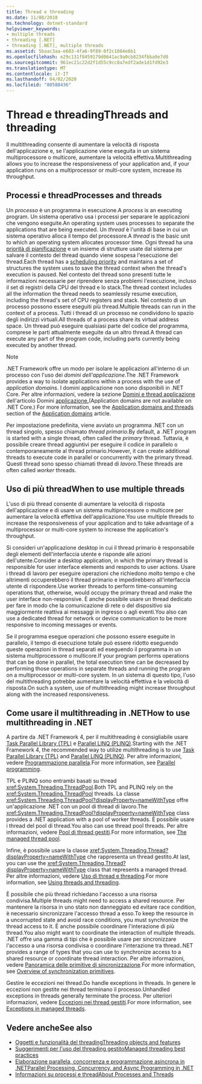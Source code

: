```yaml
---
title: Thread e threading
ms.date: 11/08/2018
ms.technology: dotnet-standard
helpviewer_keywords:
- multiple threads
- threading [.NET]
- threading [.NET], multiple threads
ms.assetid: 5baac3aa-e603-4fa6-9f89-0f2c1084e6b1
ms.openlocfilehash: e29c131f8459179d0641ac9a0cb8234fbba0e7d0
ms.sourcegitcommit: 961ec21c22d2f1d55c9cc8a7edf2ade1d1fd92e3
ms.translationtype: MT
ms.contentlocale: it-IT
ms.lasthandoff: 04/02/2020
ms.locfileid: "80588436"
---
```

# <a name="threads-and-threading"></a><span data-ttu-id="04766-102">Thread e threading</span><span class="sxs-lookup"><span data-stu-id="04766-102">Threads and threading</span></span>

<span data-ttu-id="04766-103">Il multithreading consente di aumentare la velocità di risposta dell'applicazione e, se l'applicazione viene eseguita in un sistema multiprocessore o multicore, aumentare la velocità effettiva.</span><span class="sxs-lookup"><span data-stu-id="04766-103">Multithreading allows you to increase the responsiveness of your application and, if your application runs on a multiprocessor or multi-core system, increase its throughput.</span></span>

## <a name="processes-and-threads"></a><span data-ttu-id="04766-104">Processi e thread</span><span class="sxs-lookup"><span data-stu-id="04766-104">Processes and threads</span></span>

<span data-ttu-id="04766-105">Un *processo* è un programma in esecuzione.</span><span class="sxs-lookup"><span data-stu-id="04766-105">A *process* is an executing program.</span></span> <span data-ttu-id="04766-106">Un sistema operativo usa i processi per separare le applicazioni che vengono eseguite.</span><span class="sxs-lookup"><span data-stu-id="04766-106">An operating system uses processes to separate the applications that are being executed.</span></span> <span data-ttu-id="04766-107">Un *thread* è l'unità di base in cui un sistema operativo alloca il tempo del processore.</span><span class="sxs-lookup"><span data-stu-id="04766-107">A *thread* is the basic unit to which an operating system allocates processor time.</span></span> <span data-ttu-id="04766-108">Ogni thread ha una [priorità di pianificazione](scheduling-threads.md) e un insieme di strutture usate dal sistema per salvare il contesto del thread quando viene sospesa l'esecuzione del thread.</span><span class="sxs-lookup"><span data-stu-id="04766-108">Each thread has a [scheduling priority](scheduling-threads.md) and maintains a set of structures the system uses to save the thread context when the thread's execution is paused.</span></span> <span data-ttu-id="04766-109">Nel contesto del thread sono presenti tutte le informazioni necessarie per riprendere senza problemi l'esecuzione, incluso il set di registri della CPU del thread e lo stack.</span><span class="sxs-lookup"><span data-stu-id="04766-109">The thread context includes all the information the thread needs to seamlessly resume execution, including the thread's set of CPU registers and stack.</span></span> <span data-ttu-id="04766-110">Nel contesto di un processo possono essere eseguiti più thread.</span><span class="sxs-lookup"><span data-stu-id="04766-110">Multiple threads can run in the context of a process.</span></span> <span data-ttu-id="04766-111">Tutti i thread di un processo ne condividono lo spazio degli indirizzi virtuali.</span><span class="sxs-lookup"><span data-stu-id="04766-111">All threads of a process share its virtual address space.</span></span> <span data-ttu-id="04766-112">Un thread può eseguire qualsiasi parte del codice del programma, comprese le parti attualmente eseguite da un altro thread.</span><span class="sxs-lookup"><span data-stu-id="04766-112">A thread can execute any part of the program code, including parts currently being executed by another thread.</span></span>

> [!NOTE]
> <span data-ttu-id="04766-113">.NET Framework offre un modo per isolare le applicazioni all'interno di un processo con l'uso dei *domini dell'applicazione*.</span><span class="sxs-lookup"><span data-stu-id="04766-113">The .NET Framework provides a way to isolate applications within a process with the use of *application domains*.</span></span> <span data-ttu-id="04766-114">I domini applicazione non sono disponibili in .NET Core. Per altre informazioni, vedere la sezione [Domini e thread applicazione](../../framework/app-domains/application-domains.md#application-domains-and-threads) dell'articolo Domini [applicazione.](../../framework/app-domains/application-domains.md)</span><span class="sxs-lookup"><span data-stu-id="04766-114">(Application domains are not available on .NET Core.) For more information, see the [Application domains and threads](../../framework/app-domains/application-domains.md#application-domains-and-threads) section of the [Application domains](../../framework/app-domains/application-domains.md) article.</span></span>

<span data-ttu-id="04766-115">Per impostazione predefinita, viene avviato un programma .NET con un thread singolo, spesso chiamato *thread primario*.</span><span class="sxs-lookup"><span data-stu-id="04766-115">By default, a .NET program is started with a single thread, often called the *primary* thread.</span></span> <span data-ttu-id="04766-116">Tuttavia, è possibile creare thread aggiuntivi per eseguire il codice in parallelo o contemporaneamente al thread primario.</span><span class="sxs-lookup"><span data-stu-id="04766-116">However, it can create additional threads to execute code in parallel or concurrently with the primary thread.</span></span> <span data-ttu-id="04766-117">Questi thread sono spesso chiamati thread di *lavoro.*</span><span class="sxs-lookup"><span data-stu-id="04766-117">These threads are often called *worker* threads.</span></span>

## <a name="when-to-use-multiple-threads"></a><span data-ttu-id="04766-118">Uso di più thread</span><span class="sxs-lookup"><span data-stu-id="04766-118">When to use multiple threads</span></span>

<span data-ttu-id="04766-119">L'uso di più thread consente di aumentare la velocità di risposta dell'applicazione e di usare un sistema multiprocessore o multicore per aumentare la velocità effettiva dell'applicazione.</span><span class="sxs-lookup"><span data-stu-id="04766-119">You use multiple threads to increase the responsiveness of your application and to take advantage of a multiprocessor or multi-core system to increase the application's throughput.</span></span>

<span data-ttu-id="04766-120">Si consideri un'applicazione desktop in cui il thread primario è responsabile degli elementi dell'interfaccia utente e risponde alle azioni dell'utente.</span><span class="sxs-lookup"><span data-stu-id="04766-120">Consider a desktop application, in which the primary thread is responsible for user interface elements and responds to user actions.</span></span> <span data-ttu-id="04766-121">Usare i thread di lavoro per eseguire operazioni che richiedono molto tempo e che altrimenti occuperebbero il thread primario e impedirebbero all'interfaccia utente di rispondere.</span><span class="sxs-lookup"><span data-stu-id="04766-121">Use worker threads to perform time-consuming operations that, otherwise, would occupy the primary thread and make the user interface non-responsive.</span></span> <span data-ttu-id="04766-122">È anche possibile usare un thread dedicato per fare in modo che la comunicazione di rete o del dispositivo sia maggiormente reattiva ai messaggi in ingresso o agli eventi.</span><span class="sxs-lookup"><span data-stu-id="04766-122">You also can use a dedicated thread for network or device communication to be more responsive to incoming messages or events.</span></span>

<span data-ttu-id="04766-123">Se il programma esegue operazioni che possono essere eseguite in parallelo, il tempo di esecuzione totale può essere ridotto eseguendo queste operazioni in thread separati ed eseguendo il programma in un sistema multiprocessore o multicore.</span><span class="sxs-lookup"><span data-stu-id="04766-123">If your program performs operations that can be done in parallel, the total execution time can be decreased by performing those operations in separate threads and running the program on a multiprocessor or multi-core system.</span></span> <span data-ttu-id="04766-124">In un sistema di questo tipo, l'uso del multithreading potrebbe aumentare la velocità effettiva e la velocità di risposta.</span><span class="sxs-lookup"><span data-stu-id="04766-124">On such a system, use of multithreading might increase throughput along with the increased responsiveness.</span></span>

## <a name="how-to-use-multithreading-in-net"></a><span data-ttu-id="04766-125">Come usare il multithreading in .NET</span><span class="sxs-lookup"><span data-stu-id="04766-125">How to use multithreading in .NET</span></span>

<span data-ttu-id="04766-126">A partire da .NET Framework 4, per il multithreading è consigliabile usare [Task Parallel Library (TPL)](../parallel-programming/task-parallel-library-tpl.md) e [Parallel LINQ (PLINQ)](../parallel-programming/introduction-to-plinq.md).</span><span class="sxs-lookup"><span data-stu-id="04766-126">Starting with the .NET Framework 4, the recommended way to utilize multithreading is to use [Task Parallel Library (TPL)](../parallel-programming/task-parallel-library-tpl.md) and [Parallel LINQ (PLINQ)](../parallel-programming/introduction-to-plinq.md).</span></span> <span data-ttu-id="04766-127">Per altre informazioni, vedere [Programmazione parallela](../parallel-programming/index.md).</span><span class="sxs-lookup"><span data-stu-id="04766-127">For more information, see [Parallel programming](../parallel-programming/index.md).</span></span>

<span data-ttu-id="04766-128">TPL e PLINQ sono entrambi basati su thread <xref:System.Threading.ThreadPool>.</span><span class="sxs-lookup"><span data-stu-id="04766-128">Both TPL and PLINQ rely on the <xref:System.Threading.ThreadPool> threads.</span></span> <span data-ttu-id="04766-129">La classe <xref:System.Threading.ThreadPool?displayProperty=nameWithType> offre un'applicazione .NET con un pool di thread di lavoro.</span><span class="sxs-lookup"><span data-stu-id="04766-129">The <xref:System.Threading.ThreadPool?displayProperty=nameWithType> class provides a .NET application with a pool of worker threads.</span></span> <span data-ttu-id="04766-130">È possibile usare i thread del pool di thread.</span><span class="sxs-lookup"><span data-stu-id="04766-130">You also can use thread pool threads.</span></span> <span data-ttu-id="04766-131">Per altre informazioni, vedere [Pool di thread gestiti](the-managed-thread-pool.md).</span><span class="sxs-lookup"><span data-stu-id="04766-131">For more information, see [The managed thread pool](the-managed-thread-pool.md).</span></span>

<span data-ttu-id="04766-132">Infine, è possibile usare la classe <xref:System.Threading.Thread?displayProperty=nameWithType> che rappresenta un thread gestito.</span><span class="sxs-lookup"><span data-stu-id="04766-132">At last, you can use the <xref:System.Threading.Thread?displayProperty=nameWithType> class that represents a managed thread.</span></span> <span data-ttu-id="04766-133">Per altre informazioni, vedere [Uso di thread e threading](using-threads-and-threading.md).</span><span class="sxs-lookup"><span data-stu-id="04766-133">For more information, see [Using threads and threading](using-threads-and-threading.md).</span></span>

<span data-ttu-id="04766-134">È possibile che più thread richiedano l'accesso a una risorsa condivisa.</span><span class="sxs-lookup"><span data-stu-id="04766-134">Multiple threads might need to access a shared resource.</span></span> <span data-ttu-id="04766-135">Per mantenere la risorsa in uno stato non danneggiato ed evitare race condition, è necessario sincronizzare l'accesso thread a esso.</span><span class="sxs-lookup"><span data-stu-id="04766-135">To keep the resource in a uncorrupted state and avoid race conditions, you must synchronize the thread access to it.</span></span> <span data-ttu-id="04766-136">È anche possibile coordinare l'interazione di più thread.</span><span class="sxs-lookup"><span data-stu-id="04766-136">You also might want to coordinate the interaction of multiple threads.</span></span> <span data-ttu-id="04766-137">.NET offre una gamma di tipi che è possibile usare per sincronizzare l'accesso a una risorsa condivisa o coordinare l'interazione tra thread.</span><span class="sxs-lookup"><span data-stu-id="04766-137">.NET provides a range of types that you can use to synchronize access to a shared resource or coordinate thread interaction.</span></span> <span data-ttu-id="04766-138">Per altre informazioni, vedere [Panoramica delle primitive di sincronizzazione](overview-of-synchronization-primitives.md).</span><span class="sxs-lookup"><span data-stu-id="04766-138">For more information, see [Overview of synchronization primitives](overview-of-synchronization-primitives.md).</span></span>

<span data-ttu-id="04766-139">Gestire le eccezioni nei thread.</span><span class="sxs-lookup"><span data-stu-id="04766-139">Do handle exceptions in threads.</span></span> <span data-ttu-id="04766-140">In genere le eccezioni non gestite nei thread terminano il processo.</span><span class="sxs-lookup"><span data-stu-id="04766-140">Unhandled exceptions in threads generally terminate the process.</span></span> <span data-ttu-id="04766-141">Per ulteriori informazioni, vedere [Eccezioni nei thread gestiti](exceptions-in-managed-threads.md).</span><span class="sxs-lookup"><span data-stu-id="04766-141">For more information, see [Exceptions in managed threads](exceptions-in-managed-threads.md).</span></span>

## <a name="see-also"></a><span data-ttu-id="04766-142">Vedere anche</span><span class="sxs-lookup"><span data-stu-id="04766-142">See also</span></span>

- [<span data-ttu-id="04766-143">Oggetti e funzionalità del threading</span><span class="sxs-lookup"><span data-stu-id="04766-143">Threading objects and features</span></span>](threading-objects-and-features.md)
- [<span data-ttu-id="04766-144">Suggerimenti per l'uso del threading gestito</span><span class="sxs-lookup"><span data-stu-id="04766-144">Managed threading best practices</span></span>](managed-threading-best-practices.md)
- [<span data-ttu-id="04766-145">Elaborazione parallela, concorrenza e programmazione asincrona in .NET</span><span class="sxs-lookup"><span data-stu-id="04766-145">Parallel Processing, Concurrency, and Async Programming in .NET</span></span>](../parallel-processing-and-concurrency.md)
- [<span data-ttu-id="04766-146">Informazioni su processi e thread</span><span class="sxs-lookup"><span data-stu-id="04766-146">About Processes and Threads</span></span>](/windows/desktop/procthread/about-processes-and-threads)
